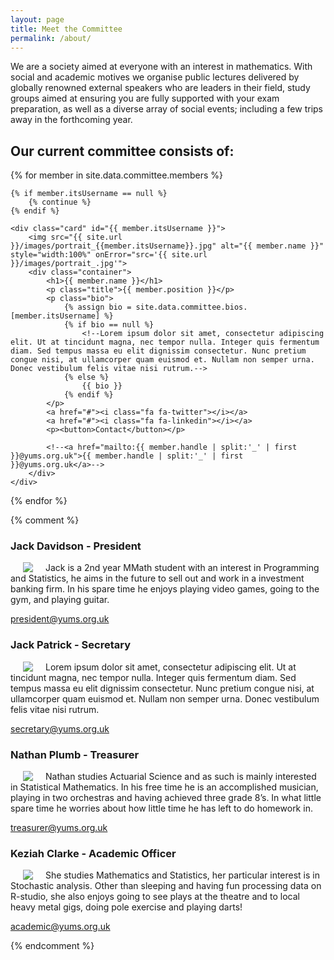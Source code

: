 ```yaml
---
layout: page
title: Meet the Committee
permalink: /about/
---
```


<link rel="stylesheet" href="https://cdnjs.cloudflare.com/ajax/libs/font-awesome/4.7.0/css/font-awesome.min.css">

<head>
<style>
.card {
    box-shadow: 0 4px 8px 0 rgba(0, 0, 0, 0.2);
    max-width: 256px;
    margin: auto;
    text-align: center;
}

.container {
    padding: 0 16px;
}

.title {
    color: grey;
    font-size: 18px;
}

button {
    border: none;
    outline: 0;
    display: inline-block;
    padding: 8px;
    color: white;
    background-color: #000;
    text-align: center;
    cursor: pointer;
    width: 100%;
    font-size: 18px;
}

a {
    text-decoration: none;
    font-size: 22px;
    color: black;
}

button:hover, a:hover {
    opacity: 0.7;
}
</style>
</head>

We are a society aimed at everyone with an interest in mathematics. With social and academic motives we organise public lectures delivered by globally renowned external speakers who are leaders in their field, study groups aimed at ensuring you are fully supported with your exam preparation, as well as a diverse array of social events; including a few trips away in the forthcoming year.

## Our current committee consists of:

<div>
{% for member in site.data.committee.members %}
    
    {% if member.itsUsername == null %}
        {% continue %}
    {% endif %}    

    <div class="card" id="{{ member.itsUsername }}">
        <img src="{{ site.url }}/images/portrait_{{member.itsUsername}}.jpg" alt="{{ member.name }}" style="width:100%" onError="src='{{ site.url }}/images/portrait_.jpg'">
        <div class="container">
            <h1>{{ member.name }}</h1>
            <p class="title">{{ member.position }}</p>
            <p class="bio">
                {% assign bio = site.data.committee.bios.[member.itsUsername] %}
                {% if bio == null %}
                    <!--Lorem ipsum dolor sit amet, consectetur adipiscing elit. Ut at tincidunt magna, nec tempor nulla. Integer quis fermentum diam. Sed tempus massa eu elit dignissim consectetur. Nunc pretium congue nisi, at ullamcorper quam euismod et. Nullam non semper urna. Donec vestibulum felis vitae nisi rutrum.-->
                {% else %}
                    {{ bio }}
                {% endif %}
            </p>
            <a href="#"><i class="fa fa-twitter"></i></a> 
            <a href="#"><i class="fa fa-linkedin"></i></a> 
            <p><button>Contact</button></p>
            
            <!--<a href="mailto:{{ member.handle | split:'_' | first }}@yums.org.uk">{{ member.handle | split:'_' | first }}@yums.org.uk</a>-->
        </div>
    </div>

{% endfor %}
</div>

{% comment %}

### Jack Davidson - President
<img style="float: left;" hspace="20" src="{{ site.url }}/images/portrait_jwd508.jpg">

Jack is a 2nd year MMath student with an interest in Programming and Statistics, he aims in the future to sell out and work in a investment banking firm. In his spare time he enjoys playing video games, going to the gym, and playing guitar.

[president@yums.org.uk](mailto:president@yums.org.uk)

### Jack Patrick - Secretary
<img style="float: left;" hspace="20" src="{{ site.url }}/images/portrait_placeholder.jpg">

Lorem ipsum dolor sit amet, consectetur adipiscing elit. Ut at tincidunt magna, nec tempor nulla. Integer quis fermentum diam. Sed tempus massa eu elit dignissim consectetur. Nunc pretium congue nisi, at ullamcorper quam euismod et. Nullam non semper urna. Donec vestibulum felis vitae nisi rutrum.

[secretary@yums.org.uk](mailto:secretary@yums.org.uk)

### Nathan Plumb - Treasurer
<img style="float: left;" hspace="20" src="{{ site.url }}/images/portrait_np816.jpg">

Nathan studies Actuarial Science and as such is mainly interested in Statistical Mathematics. In his free time he is an accomplished musician, playing in two orchestras and having achieved three grade 8’s. In what little spare time he worries about how little time he has left to do homework in.

[treasurer@yums.org.uk](mailto:treasurer@yums.org.uk)

### Keziah Clarke - Academic Officer
<img style="float: left;" hspace="20" src="{{ site.url }}/images/portrait_kc1035.jpg">

She studies Mathematics and Statistics, her particular interest is in Stochastic analysis. Other than sleeping and having fun processing data on R-studio, she also enjoys going to see plays at the theatre and to local heavy metal gigs, doing pole exercise and playing darts!

[academic@yums.org.uk](mailto:academic@yums.org.uk)

{% endcomment %}
